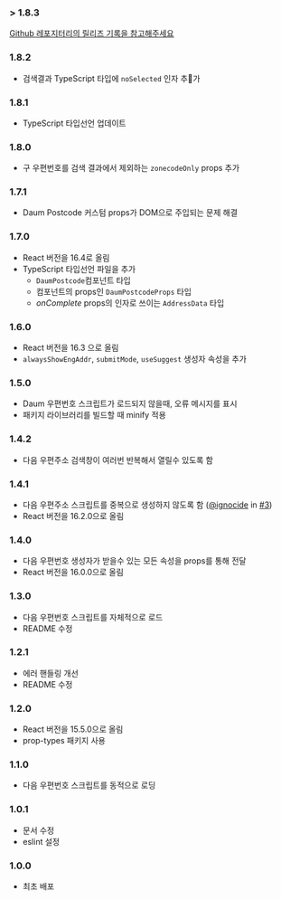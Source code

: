 ### > 1.8.3
[Github 레포지터리의 릴리즈 기록을 참고해주세요](https://github.com/bernard-kms/react-daum-postcode/releases)

### 1.8.2
- 검색결과 TypeScript 타입에 `noSelected` 인자 추가

### 1.8.1
- TypeScript 타입선언 업데이트

### 1.8.0
- 구 우편번호를 검색 결과에서 제외하는 `zonecodeOnly` props 추가

### 1.7.1
- Daum Postcode 커스텀 props가 DOM으로 주입되는 문제 해결

### 1.7.0
- React 버전을 16.4로 올림
- TypeScript 타입선언 파일을 추가
  - `DaumPostcode`컴포넌트 타입
  - 컴포넌트의 props인 `DaumPostcodeProps` 타입
  - _onComplete_ props의 인자로 쓰이는 `AddressData` 타입

### 1.6.0
- React 버전을 16.3 으로 올림
- `alwaysShowEngAddr`, `submitMode`, `useSuggest` 생성자 속성을 추가

### 1.5.0
- Daum 우편번호 스크립트가 로드되지 않을때, 오류 메시지를 표시
- 패키지 라이브러리를 빌드할 때 minify 적용

### 1.4.2
- 다음 우편주소 검색창이 여러번 반복해서 열릴수 있도록 함

### 1.4.1
- 다음 우편주소 스크립트를 중복으로 생성하지 않도록 함 ([@ignocide](https://github.com/ignocide) in [#3](https://github.com/kimminsik-bernard/react-daum-postcode/pull/3))
- React 버전을 16.2.0으로 올림

### 1.4.0

- 다음 우편번호 생성자가 받을수 있는 모든 속성을 props를 통해 전달
- React 버전을 16.0.0으로 올림

### 1.3.0

- 다음 우편번호 스크립트를 자체적으로 로드
- README 수정

### 1.2.1

- 에러 핸들링 개선
- README 수정

### 1.2.0

- React 버전을 15.5.0으로 올림
- prop-types 패키지 사용

### 1.1.0

- 다음 우편번호 스크립트를 동적으로 로딩

### 1.0.1

- 문서 수정
- eslint 설정

### 1.0.0

- 최초 배포
